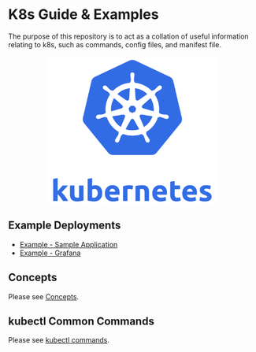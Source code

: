 # K8s Guide & Examples

The purpose of this repository is to act as a collation of useful information 
relating to k8s, such as commands, config files, and manifest file. 

<p align="center">
    <img src="./imgs/k8s_logo.png" width="350" height="300">
</p>

## Example Deployments

* [Example - Sample Application](./examples/)
* [Example - Grafana](./examples/grafana/)

## Concepts

Please see [Concepts](./docs/CONCEPTS.md).

## kubectl Common Commands

Please see [kubectl commands](./docs/COMMANDS.md).

